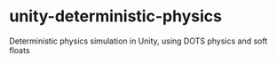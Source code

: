 # unity-deterministic-physics
Deterministic physics simulation in Unity, using DOTS physics and soft floats

